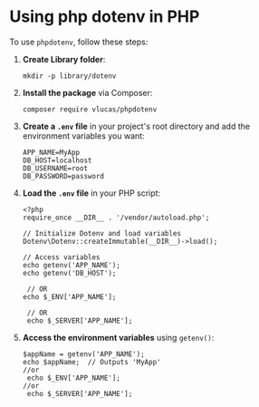 # Using php dotenv in PHP

To use `phpdotenv`, follow these steps:

1. **Create Library folder**:
    ```
    mkdir -p library/dotenv
    ```
    
2. **Install the package** via Composer:
   ```
   composer require vlucas/phpdotenv
   ```

3. **Create a `.env` file** in your project's root directory and add the environment variables you want:
   ```
   APP_NAME=MyApp
   DB_HOST=localhost
   DB_USERNAME=root
   DB_PASSWORD=password
   ```

4. **Load the `.env` file** in your PHP script:
   ```
   <?php
   require_once __DIR__ . '/vendor/autoload.php';

   // Initialize Dotenv and load variables
   Dotenv\Dotenv::createImmutable(__DIR__)->load();

   // Access variables
   echo getenv('APP_NAME');
   echo getenv('DB_HOST');

    // OR
   echo $_ENV['APP_NAME'];

    // OR
    echo $_SERVER['APP_NAME'];
   ```

5. **Access the environment variables** using `getenv()`:
   ```
   $appName = getenv('APP_NAME');
   echo $appName;  // Outputs 'MyApp'
   //or
    echo $_ENV['APP_NAME'];
   //or
    echo $_SERVER['APP_NAME'];
   ```
